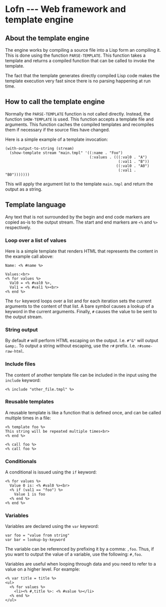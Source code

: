 # Lofn --- Web framework and template engine

## About the template engine

The engine works by compiling a source file into a Lisp form an
compiling it. This is done using the function `PARSE-TEMPLATE`. This
function takes a template and returns a compiled function that can be
called to invoke the template.

The fact that the template generates directly compiled Lisp code makes
the template execution very fast since there is no parsing happening
at run time.

## How to call the template engine

Normally the `PARSE-TEMPLATE` function is not called directly.
Instead, the function `SHOW-TEMPLATE` is used. This function accepts a
template file and arguments. This function caches the compiled
templates and recompiles them if necessary if the source files have
changed.

Here is a simple example of a template invocation:

```
(with-output-to-string (stream)
  (show-template stream "main.tmpl" '((:name . "Foo")
                                      (:values . (((:val0 . "A")
                                                   (:val1 . "B"))
                                                  ((:val0 . "A0")
                                                   (:val1 . "B0")))))))
```

This will apply the argument list to the template `main.tmpl` and
return the output as a string.

## Template language

Any text that is not surrounded by the begin and end code markers are
copied as-is to the output stream. The start and end markers are `<%`
and `%>` respectively.

### Loop over a list of values

Here is a simple template that renders HTML that represents the
content in the example call above:

```
Name: <% #name %>

Values:<br>
<% for values %>
  Val0 = <% #val0 %>,
  Val1 = <% #val1 %><br>
<% end %>
```

The `for` keyword loops over a list and for each iteration sets the
current arguments to the content of that list. A bare symbol causes a
lookup of a keyword in the current arguments. Finally, `#` causes the
value to be sent to the output stream.

### String output

By default `#` will perform HTML escaping on the output. I.e. `#"&"`
will output `&amp;`. To output a string without escaping, use the `r#`
prefix. I.e. `r#some-raw-html`.

### Include files

The content of another template file can be included in the input
using the `include` keyword:

```
<% include "other_file.tmpl" %>
```

### Reusable templates

A reusable template is like a function that is defined once, and can
be called multiple times in a file:

```
<% template foo %>
This string will be repeated multiple times<br>
<% end %>

<% call foo %>
<% call foo %>
```

### Conditionals

A conditional is issued using the `if` keyword:

```
<% for values %>
  Value 0 is: <% #val0 %><br>
  <% if (val1 == "foo") %>
    Value 1 is foo
  <% end %>
<% end %>
```

### Variables

Variables are declared using the `var` keyword:

```
var foo = "value from string"
var bar = lookup-by-keyword
```

The variable can be referenced by prefixing it by a comma: `,foo`.
Thus, if you want to output the value of a variable, use the
following: `#,foo`.

Variables are useful when looping through data and you need to refer
to a value on a higher level. For example:

```
<% var title = title %>
<ul>
  <% for values %>
    <li><% #,title %>: <% #value %></li>
  <% end %>
</ul>
